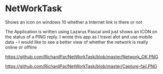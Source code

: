 # NetWorkTask
Shows an icon on windows 10 whether a Internet link is there or not

The Application is written using Lazarus Pascal and just shows an ICON on the status of a PING reply.
I wrote this app as I travel alot and use mobile data - I would like to see a better view of whether the 
network is really online or offline

https://github.com/RichardPar/NetWorkTask/blob/master/Network_OK.PNG

https://github.com/RichardPar/NetWorkTask/blob/master/Capture-fail.PNG

